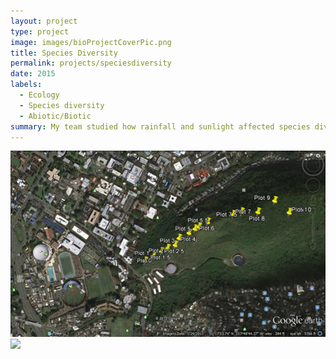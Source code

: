 ```yaml
---
layout: project
type: project
image: images/bioProjectCoverPic.png
title: Species Diversity
permalink: projects/speciesdiversity
date: 2015
labels:
  - Ecology
  - Species diversity
  - Abiotic/Biotic
summary: My team studied how rainfall and sunlight affected species diversity along the Wa'ahila Ridge 
---
```


<div class="ui medium right floated rounded image">
  <img class="ui image" src="../images/bioProjectMap.png">
  <img class="ui image" src="../images/bioProjectGraph.jpg">
</div>
